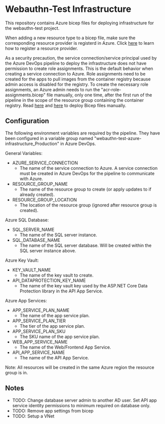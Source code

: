 # Webauthn-Test Infrastructure 
This repository contains Azure bicep files for deploying infrastructure for the webauthn-test project.

When adding a new resource type to a bicep file, make sure the corresponding resource provider is registerd in Azure.
Click [here](https://learn.microsoft.com/en-us/azure/azure-resource-manager/troubleshooting/error-register-resource-provider?tabs=azure-portal) to learn how to register a resource provider.

As a security precaution, the service connection/service principal used by the Azure DevOps pipeline to deploy the infrastructure does not have
permission to create role assignments. This is the default behavior when creating a service connection to Azure. Role assignments need to be created for the apps to pull images from the container registry because admin access is disabled for the registry. To create the necessary role assignments, an Azure admin needs to run the "acr-role-assignments.bicep" file manually, only one time, after the first run of the pipeline in the scope of the resource group containing the container registry. Read [here](https://learn.microsoft.com/en-us/azure/azure-resource-manager/bicep/deploy-cli) and [here](https://learn.microsoft.com/en-us/azure/azure-resource-manager/bicep/deploy-vscode) to deploy Bicep files manually.

## Configuration
The following environment variables are required by the pipeline. They have been configured in a variable group named
"webauthn-test-azure-infrastructure_Production" in Azure DevOps.

General Variables:
* AZURE_SERVICE_CONNECTION
  * The name of the service connection to Azure. A service connection must be created in Azure DevOps
  for the pipeline to communicate with Azure.
* RESOURCE_GROUP_NAME
  * The name of the resource group to create (or apply updates to if already created).
* RESOURCE_GROUP_LOCATION
  * The location of the resource group (ignored after resource group is created).

Azure SQL Database:
* SQL_SERVER_NAME
  * The name of the SQL server instance.
* SQL_DATABASE_NAME
  * The name of the SQL server database. Will be created within the SQL server instance above.

Azure Key Vault:
* KEY_VAULT_NAME
  * The name of the key vault to create.
* API_DATAPROTECTION_KEY_NAME
  * The name of the key vault key used by the ASP.NET Core Data Protection library in the API App Service.

Azure App Services:
* APP_SERVICE_PLAN_NAME
  * The name of the app service plan.
* APP_SERVICE_PLAN_TIER
  * The tier of the app service plan.
* APP_SERVICE_PLAN_SKU
  * The SKU name of the app service plan.
* WEB_APP_SERVICE_NAME
  * The name of the Web/Frontend App Service.
* API_APP_SERVICE_NAME
  * The name of the API App Service.

Note: All resources will be created in the same Azure region the resource group is in.

## Notes
* TODO: Change database server admin to another AD user. Set API app service identity permissions to minimum required on database only.
* TODO: Remove app settings from bicep
* TODO: Setup a VNet